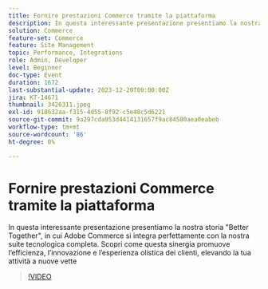 ```yaml
---
title: Fornire prestazioni Commerce tramite la piattaforma
description: In questa interessante presentazione presentiamo la nostra storia "Better Together", in cui Adobe Commerce si integra perfettamente con la nostra suite tecnologica completa. Scopri come questa sinergia promuove l’efficienza, l’innovazione e l’esperienza olistica dei clienti, elevando la tua attività a nuove vette
solution: Commerce
feature-set: Commerce
feature: Site Management
topic: Performance, Integrations
role: Admin, Developer
level: Beginner
doc-type: Event
duration: 1672
last-substantial-update: 2023-12-20T00:00:00Z
jira: KT-14671
thumbnail: 3426311.jpeg
exl-id: 918632aa-f315-4d55-8f92-c5e48c5d6221
source-git-commit: 9a297cda953d4414131657f9ac84580aea0eabeb
workflow-type: tm+mt
source-wordcount: '86'
ht-degree: 0%

---
```


# Fornire prestazioni Commerce tramite la piattaforma

In questa interessante presentazione presentiamo la nostra storia &quot;Better Together&quot;, in cui Adobe Commerce si integra perfettamente con la nostra suite tecnologica completa. Scopri come questa sinergia promuove l’efficienza, l’innovazione e l’esperienza olistica dei clienti, elevando la tua attività a nuove vette

>[!VIDEO](https://video.tv.adobe.com/v/3426311/?learn=on)

